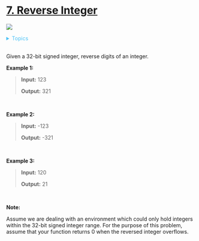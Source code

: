 # [7. Reverse Integer](https://leetcode.com/problems/reverse-integer/description/)

![](https://img.shields.io/badge/Difficulty-Easy-green.svg)


<details>
<summary style="color:#4FC3F7">Topics</summary>

* [`Math`](https://leetcode.com/tag/math/)

</details>
<br />


Given a 32-bit signed integer, reverse digits of an integer.

**Example 1:**

> **Input:** 123
>
> **Output:** 321

<br />

**Example 2:**

> **Input:** -123
>
> **Output:** -321

<br />

**Example 3:**

> **Input:** 120
>
> **Output:** 21


<br />

**Note:**

Assume we are dealing with an environment which could only hold integers within the 32-bit signed integer range. For the purpose of this problem, assume that your function returns 0 when the reversed integer overflows.